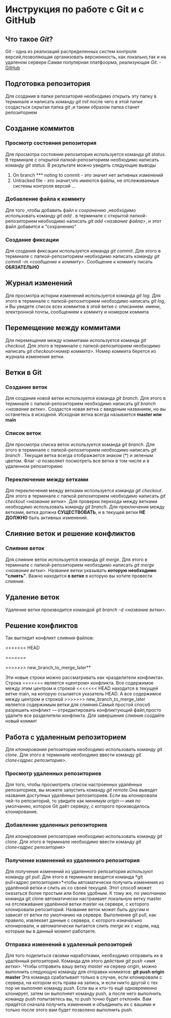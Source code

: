 # Инструкция по работе с Git и с GitHub

## Что такое *Git*?
Git - одна из реализаций распределенных систем контроля версий,позволяющая организовать версионность, как локально,так и на удаленом сервере.Самая популярная платфоорма, реализующая *Git*. - [GitHub](http://github.com)

## Подготовка репозитория
Для создания в папке репозитория необходимо открыть эту папку в терминале и написать команду *git init* после чего в этой папке создасться скрытая папка *git* ,и таким образом папка станет репозиторием

## Создание коммитов

### Просмотр состояния репозитория
Для просмотра состояния репозитория используется команда *git status*. В терминале с открытой папкой-репозиторием необходимо написать команду *git status*. В результате можно увидеть следующие выводы
1. On branch *** noting to commit - это значит нет активных изменений
2. Untracked file - это значит,что имеются файлы, не отслеживаемые системы контроля версий
...

### Добавление файла к коммиту
Для того ,чтобы добавить файл к *сохранению* ,необходимо использовать команду *git add* . в терминале с открытой папкой-репозиторием необходимо написать *git add <название файла>*, и этот файл добавится к "сохранению"

### Создание фиксации
Для создания фиксации используется команда *git commit*. Для этого в терминале с папкой-репозиторием необходимо написать команду *git commit -m <сообщение к коммиту>*. Сообщение к коммиту писать **ОБЯЗАТЕЛЬНО**

## Журнал изменений
Для просмотра истории изменений используется команда *git log*. Для этого в терминале с папкой-репозиторием необходимо написать *git log*, и Вы увидете список всех коммитов в этой ветке с описанием: имени, электронной почты, сообщением к коммиту и номером коммита

## Перемещение между коммитами
Для перемещения между коммитами используется команда *git checkout*. Для этого в терминале с папкой-репозиторием необходимо написать *git checkout<номер коммита>*. Номер коммита берется из журнала изменения ветки.

## Ветки в Git
### Создание веток
Для создания новой ветки используется команда *git branch*. Для этого в терминале с папкой-репозиторием необходимо написать *git branch <название ветки>*. Создастся новая ветка с введеным названием, но вы останетесь в исходной. Исходная ветка всегда называется **master или main** 

### Список веток
Для просмотра списка веток используется команда *git branch*. Для этого в терминале с папкой-репозиторием необходимо написать *git branch* . Текущая ветка всегда отображается знаком (*) и зеленым цветом. Флаг *-а* позволяет посмотреть все ветки в том числе и в удаленном репозиториию

### Переключение между ветками
Для переключения между ветками используется команда *git checkout*. Для этого в терминале с папкой репозиторием необходимо написать *git checkout <название ветки>*. Для проверки перехода между ветками необходимо использовать команду *git branch*. Для преключения между ветками, ветка должна **СУЩЕСТВОВАТЬ**, и в текущей ветки **НЕ ДОЛЖНО** быть активных изменений.

## Слияние веток и решение конфликтов

### Слияние веток
Для слияние веток используется команда *git merge*. Для этого в терминале с папкой-репозиторием  необходимо написать *git merge <название ветки>*. Название ветки указывать **которую необходимо "слиять"**. Важно находится **в ветке** в которую вы хотите провести слияние.

## Удаление веток
Удаление ветки производится командой *git branch -d <название ветки>*.
## Решение конфликтов
Так выглядит конфликт слияния файлов:

<<<<<<< HEAD

*=======*

*>>>>>>>* new_branch_to_merge_later**

Эти новые строки можно рассматривать как «разделители конфликта». Строка ======= является «центром» конфликта. Все содержимое между этим центром и строкой <<<<<<< HEAD находится в текущей ветке main, на которую ссылается указатель HEAD. А все содержимое между центром и строкой >>>>>>> new_branch_to_merge_later является содержимым ветки для слияния.Самый простой способ разрешить конфликт — отредактировать конфликтующий файл,просто удалите все разделители конфликта. Для завершения слияния создайте новый коммит
## Работа с удаленным репозиторием
Для *клонирования* репозитория необходимо использовать команду *git clone*. Для этого в терминале необходимо ввести команду *git clone<адрес репозитория>*.

### Просмотр удаленных репозиториев
Для того, чтобы просмотреть список настроенных удалённых репозиториев, вы можете запустить команду *git remote*.Она выведет названия доступных удалённых репозиториев. Если вы клонировали чей-то репозиторий, то увидите как минимум *origin* — имя по умолчанию, которое Git даёт серверу, с которого производилось клонирование.

### Добавление удаленных репозиториев
Для *клонирования* репозитория необходимо использовать команду *git clone*. Для этого в терминале необходимо ввести команду *git clone<адрес репозитория>*

### Получение изменений из удаленного репозитория
Для получения изменений из удаленного репозитория используют команду *git pull*. Для этого в терминале вводится команда *git pull<remote-name><адрес репозитория>*чтобы автоматически получить изменения из удалённой ветки и слить их со своей текущей. Этот способ может оказаться более простым или более удобным. К тому же, по умолчанию команда git clone автоматически настраивает локальную ветку master на отслеживание удалённой ветки master на сервере, с которого клонировали репозиторий. Название веток может быть другим и зависит от ветки по умолчанию на сервере. Выполнение git pull, как правило, извлекает данные с сервера, с которого изначально клонировали, и автоматически пытается слить *merge* их с кодом, над которым вы в данный момент работаете.
### Отправка изменений в удаленный репозиторий
Для того поделиться своими наработками, необходимо отправить их в удалённый репозиторий. Команда для этого действия *git push <remote-name> <имя ветки>*. Чтобы отправить вашу ветку *master* на сервер *origin*, можно выполнить следующую команду для отправки коммитов: **git push origin master** Эта команда срабатывает только в случае, если клонировали с сервера, на котором есть права на запись, и если никто другой с тех пор не выполнял команду *push*. Если вы и кто-то ещё одновременно клонирует, затем он выполняет команду push, а после него выполнить команду push попытаетесь вы, то push точно будет отклонён. Вам придётся сначала получить изменения и объединить их с вашими и только после этого вам будет позволено выполнить push.

